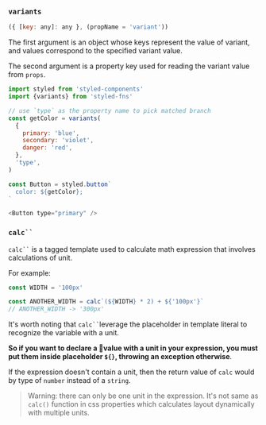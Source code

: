 ### `variants`

```javascript
({ [key: any]: any }, (propName = 'variant'))
```

The first argument is an object whose keys represent the value of variant, and values correspond to the specified variant value.

The second argument is a property key used for reading the variant value from `props`.

```javascript
import styled from 'styled-components'
import {variants} from 'styled-fns'

// use `type` as the property name to pick matched branch
const getColor = variants(
  {
    primary: 'blue',
    secondary: 'violet',
    danger: 'red',
  },
  'type',
)

const Button = styled.button`
  color: ${getColor};
`

<Button type="primary" />
```

### <code>calc``</code>

<code>calc``</code> is a tagged template used to calculate math expression that involves calculations of unit.

For example:

```javascript
const WIDTH = '100px'

const ANOTHER_WIDTH = calc`(${WIDTH} * 2) + ${'100px'}`
// ANOTHER_WIDTH -> '300px'
```

It's worth noting that <code>calc``</code>leverage the placeholder in template literal to recognize the variable with a unit.

**So if you want to declare a value with a unit in your expression, you must put them inside placeholder `${}`, throwing an exception otherwise**.

If the expression doesn't contain a unit, then the return value of `calc` would by type of `number` instead of a `string`.

> Warning: there can only be one unit in the expression. It's not same as `calc()` function in css properties which calculates layout dynamically with multiple units.

